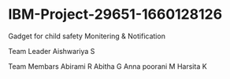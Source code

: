 # IBM-Project-29651-1660128126

Gadget for child safety Monitering & Notification
 
Team Leader
        Aishwariya S

Team Membars
        Abirami R
        Abitha G
        Anna poorani M
        Harsita K

